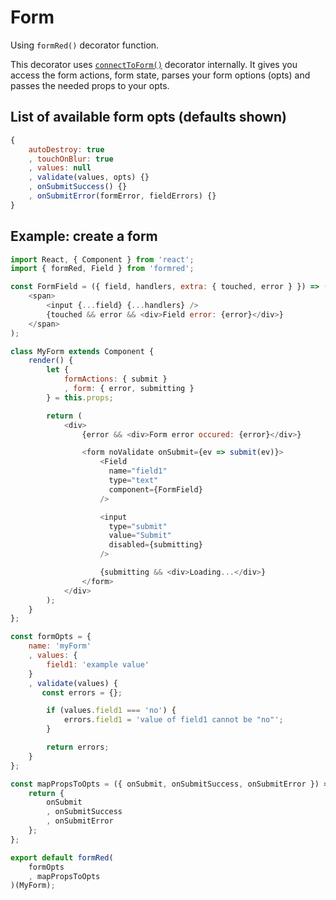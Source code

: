 # Form

Using `formRed()` decorator function.

This decorator uses [`connectToForm()`](./docs/Connect-to-Form.md) decorator internally. It gives you access the form actions, form state, parses your form options (opts) and passes the needed props to your opts.

## List of available form opts (defaults shown)

```javascript
{
    autoDestroy: true
    , touchOnBlur: true
    , values: null
    , validate(values, opts) {}
    , onSubmitSuccess() {}
    , onSubmitError(formError, fieldErrors) {}
}
```

## Example: create a form

```javascript
import React, { Component } from 'react';
import { formRed, Field } from 'formred';

const FormField = ({ field, handlers, extra: { touched, error } }) => (
    <span>
        <input {...field} {...handlers} />
        {touched && error && <div>Field error: {error}</div>}
    </span>
);

class MyForm extends Component {
    render() {
        let {
            formActions: { submit }
            , form: { error, submitting }
        } = this.props;

        return (
            <div>
                {error && <div>Form error occured: {error}</div>}

                <form noValidate onSubmit={ev => submit(ev)}>
                    <Field
                      name="field1"
                      type="text"
                      component={FormField}
                    />

                    <input
                      type="submit"
                      value="Submit"
                      disabled={submitting}
                    />

                    {submitting && <div>Loading...</div>}
                </form>
            </div>
        );
    }
};

const formOpts = {
    name: 'myForm'
    , values: {
        field1: 'example value'
    }
    , validate(values) {
       const errors = {};

        if (values.field1 === 'no') {
            errors.field1 = 'value of field1 cannot be "no"';
        }

        return errors;
    }
};

const mapPropsToOpts = ({ onSubmit, onSubmitSuccess, onSubmitError }) => {
    return {
        onSubmit
        , onSubmitSuccess
        , onSubmitError
    };
};

export default formRed(
	formOpts
    , mapPropsToOpts
)(MyForm);
```